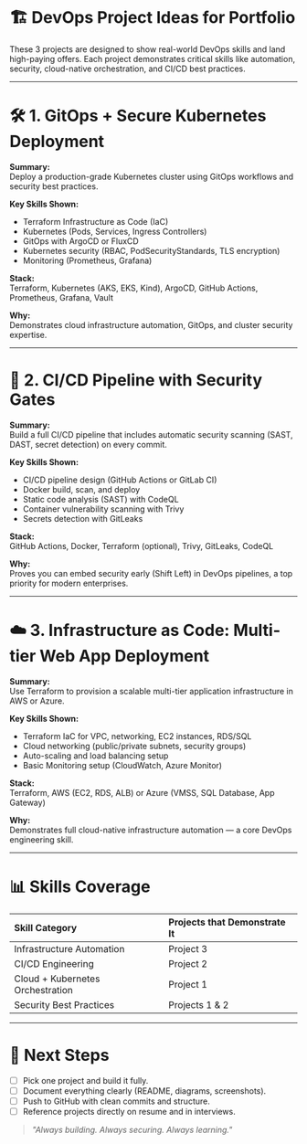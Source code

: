 # 🏗️ DevOps Project Ideas for Portfolio

These 3 projects are designed to show real-world DevOps skills and land high-paying offers.
Each project demonstrates critical skills like automation, security, cloud-native orchestration, and CI/CD best practices.

---

# 🛠️ 1. GitOps + Secure Kubernetes Deployment

**Summary:**  
Deploy a production-grade Kubernetes cluster using GitOps workflows and security best practices.

**Key Skills Shown:**
- Terraform Infrastructure as Code (IaC)
- Kubernetes (Pods, Services, Ingress Controllers)
- GitOps with ArgoCD or FluxCD
- Kubernetes security (RBAC, PodSecurityStandards, TLS encryption)
- Monitoring (Prometheus, Grafana)

**Stack:**  
Terraform, Kubernetes (AKS, EKS, Kind), ArgoCD, GitHub Actions, Prometheus, Grafana, Vault

**Why:**  
Demonstrates cloud infrastructure automation, GitOps, and cluster security expertise.

---

# 🚀 2. CI/CD Pipeline with Security Gates

**Summary:**  
Build a full CI/CD pipeline that includes automatic security scanning (SAST, DAST, secret detection) on every commit.

**Key Skills Shown:**
- CI/CD pipeline design (GitHub Actions or GitLab CI)
- Docker build, scan, and deploy
- Static code analysis (SAST) with CodeQL
- Container vulnerability scanning with Trivy
- Secrets detection with GitLeaks

**Stack:**  
GitHub Actions, Docker, Terraform (optional), Trivy, GitLeaks, CodeQL

**Why:**  
Proves you can embed security early (Shift Left) in DevOps pipelines, a top priority for modern enterprises.

---

# ☁️ 3. Infrastructure as Code: Multi-tier Web App Deployment

**Summary:**  
Use Terraform to provision a scalable multi-tier application infrastructure in AWS or Azure.

**Key Skills Shown:**
- Terraform IaC for VPC, networking, EC2 instances, RDS/SQL
- Cloud networking (public/private subnets, security groups)
- Auto-scaling and load balancing setup
- Basic Monitoring setup (CloudWatch, Azure Monitor)

**Stack:**  
Terraform, AWS (EC2, RDS, ALB) or Azure (VMSS, SQL Database, App Gateway)

**Why:**  
Demonstrates full cloud-native infrastructure automation — a core DevOps engineering skill.

---

# 📊 Skills Coverage

| Skill Category                 | Projects that Demonstrate It    |
|:--------------------------------|:---------------------------------|
| Infrastructure Automation       | Project 3                        |
| CI/CD Engineering               | Project 2                        |
| Cloud + Kubernetes Orchestration| Project 1                        |
| Security Best Practices         | Projects 1 & 2                   |

---

# 🚀 Next Steps
- [ ] Pick one project and build it fully.
- [ ] Document everything clearly (README, diagrams, screenshots).
- [ ] Push to GitHub with clean commits and structure.
- [ ] Reference projects directly on resume and in interviews.

> *"Always building. Always securing. Always learning."*
